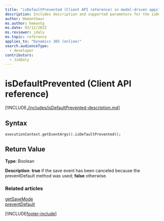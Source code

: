 ```yaml
---
title: "isDefaultPrevented (Client API reference) in model-driven apps"
description: Includes description and supported parameters for the isDefaultPrevented method.
author: HemantGaur
ms.author: hemantg
ms.date: 03/12/2022
ms.reviewer: jdaly
ms.topic: reference
applies_to: "Dynamics 365 (online)"
search.audienceType: 
  - developer
contributors:
  - JimDaly
---
```

# isDefaultPrevented (Client API reference)

[!INCLUDE[./includes/isDefaultPrevented-description.md](./includes/isDefaultPrevented-description.md)]

## Syntax

`executionContext.getEventArgs().isDefaultPrevented();`

## Return Value

**Type**: Boolean

**Description**: **true** if the save event has been canceled because the preventDefault method was used; **false** otherwise.


### Related articles

[getSaveMode](getSaveMode.md)   
[preventDefault](preventDefault.md)

[!INCLUDE[footer-include](../../../../../includes/footer-banner.md)]
